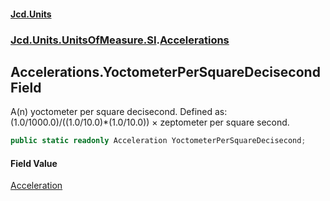 #### [Jcd.Units](index.md 'index')
### [Jcd.Units.UnitsOfMeasure.SI](Jcd.Units.UnitsOfMeasure.SI.md 'Jcd.Units.UnitsOfMeasure.SI').[Accelerations](Accelerations.md 'Jcd.Units.UnitsOfMeasure.SI.Accelerations')

## Accelerations.YoctometerPerSquareDecisecond Field

A(n) yoctometer per square decisecond. Defined as: (1.0/1000.0)/((1.0/10.0)*(1.0/10.0)) × zeptometer per square second.

```csharp
public static readonly Acceleration YoctometerPerSquareDecisecond;
```

#### Field Value
[Acceleration](Acceleration.md 'Jcd.Units.UnitTypes.Acceleration')